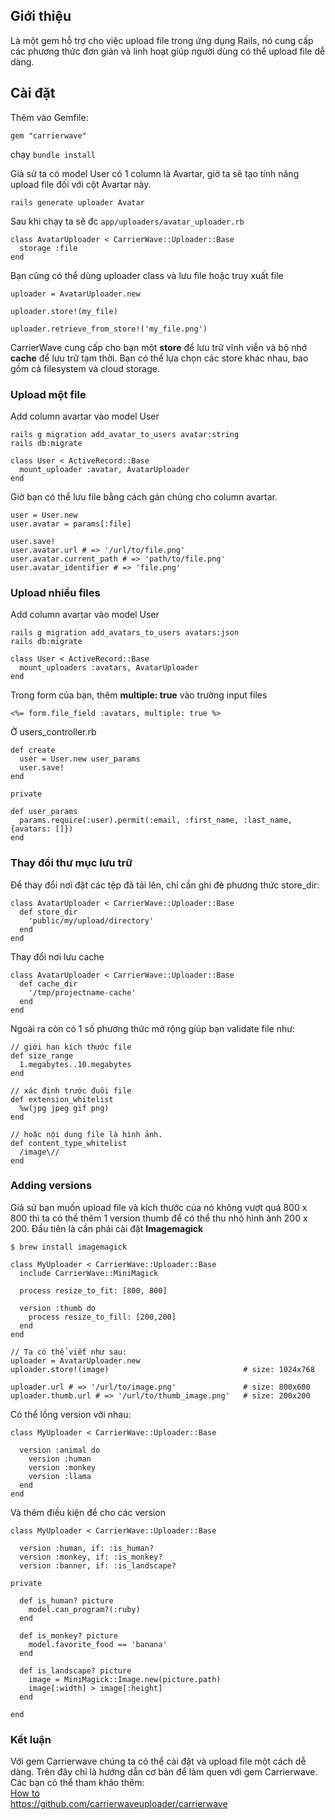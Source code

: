 ## Giới thiệu
Là một gem hỗ trợ cho việc upload file trong ứng dụng Rails, nó cung cấp các phương thức đơn giản và linh hoạt giúp người dùng có thể upload file dễ dàng.

## Cài đặt
Thêm vào Gemfile:
```
gem "carrierwave"
```
chạy `bundle install`<br>

Giả sử ta có model User có 1 column là Avartar, giờ ta sẽ tạo tính năng upload file đối với cột Avartar này.
```
rails generate uploader Avatar
```
Sau khi chạy ta sẽ đc `app/uploaders/avatar_uploader.rb`
```
class AvatarUploader < CarrierWave::Uploader::Base
  storage :file
end
```
Bạn cũng có thể dùng uploader class và lưu file hoặc truy xuất file
```
uploader = AvatarUploader.new

uploader.store!(my_file)

uploader.retrieve_from_store!('my_file.png')
```
CarrierWave cung cấp cho bạn một **store** để lưu trữ vĩnh viễn và bộ nhớ **cache** để lưu trữ tạm thời. Bạn có thể lựa chọn các store khác nhau, bao gồm cả filesystem và cloud storage. <br>
### Upload một file
Add column avartar vào model User
```
rails g migration add_avatar_to_users avatar:string
rails db:migrate
```

```
class User < ActiveRecord::Base
  mount_uploader :avatar, AvatarUploader
end
```

Giờ bạn có thể lưu file bằng cách gán chúng cho column avartar.

```
user = User.new
user.avatar = params[:file]

user.save!
user.avatar.url # => '/url/to/file.png'
user.avatar.current_path # => 'path/to/file.png'
user.avatar_identifier # => 'file.png'
```

### Upload nhiều files
Add column avartar vào model User
```
rails g migration add_avatars_to_users avatars:json
rails db:migrate
```
```
class User < ActiveRecord::Base
  mount_uploaders :avatars, AvatarUploader
end
```

Trong form của bạn, thêm **multiple: true** vào trường input files
```
<%= form.file_field :avatars, multiple: true %>
```

Ở users_controller.rb
```
def create
  user = User.new user_params
  user.save!
end

private

def user_params
  params.require(:user).permit(:email, :first_name, :last_name, {avatars: []})
end
```

### Thay đổi thư mục lưu trữ
Để thay đổi nơi đặt các tệp đã tải lên, chỉ cần ghi đè phương thức store_dir:
```
class AvatarUploader < CarrierWave::Uploader::Base
  def store_dir
    'public/my/upload/directory'
  end
end
```
Thay đổi nơi lưu cache
```
class AvatarUploader < CarrierWave::Uploader::Base
  def cache_dir
    '/tmp/projectname-cache'
  end
end
```

Ngoài ra còn có 1 số phương thức mở rộng giúp bạn validate file như:
```
// giới hạn kích thước file
def size_range
  1.megabytes..10.megabytes
end

// xác định trước đuôi file
def extension_whitelist
  %w(jpg jpeg gif png)
end

// hoặc nội dung file là hình ảnh.
def content_type_whitelist
  /image\//
end
```

### Adding versions
Giả sử bạn muốn upload file và kích thước của nó không vượt quá 800 x 800 thì ta có thể thêm 1 version thumb để có thể thu nhỏ hình ảnh 200 x 200. Đầu tiên là cần phải cài đặt **Imagemagick**
```
$ brew install imagemagick
```

```
class MyUploader < CarrierWave::Uploader::Base
  include CarrierWave::MiniMagick

  process resize_to_fit: [800, 800]

  version :thumb do
    process resize_to_fill: [200,200]
  end
end

// Ta có thể viết như sau:
uploader = AvatarUploader.new
uploader.store!(image)                              # size: 1024x768

uploader.url # => '/url/to/image.png'               # size: 800x600
uploader.thumb.url # => '/url/to/thumb_image.png'   # size: 200x200
```
Có thể lồng version với nhau:
```
class MyUploader < CarrierWave::Uploader::Base

  version :animal do
    version :human
    version :monkey
    version :llama
  end
end
```

Và thêm điều kiện để cho các version
```
class MyUploader < CarrierWave::Uploader::Base

  version :human, if: :is_human?
  version :monkey, if: :is_monkey?
  version :banner, if: :is_landscape?

private

  def is_human? picture
    model.can_program?(:ruby)
  end

  def is_monkey? picture
    model.favorite_food == 'banana'
  end

  def is_landscape? picture
    image = MiniMagick::Image.new(picture.path)
    image[:width] > image[:height]
  end

end
```

### Kết luận
Với gem Carrierwave chúng ta có thể cài đặt và upload file một cách dễ dàng. Trên đây chỉ là hướng dẫn cơ bản để làm quen với gem Carrierwave. Các bạn có thể tham khảo thêm: <br>
[How to](https://github.com/carrierwaveuploader/carrierwave/wiki) <br>
https://github.com/carrierwaveuploader/carrierwave